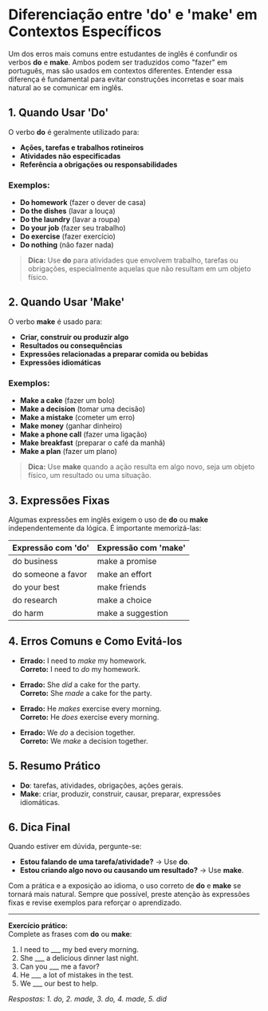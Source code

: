 
# Diferenciação entre 'do' e 'make' em Contextos Específicos

Um dos erros mais comuns entre estudantes de inglês é confundir os verbos **do** e **make**. Ambos podem ser traduzidos como "fazer" em português, mas são usados em contextos diferentes. Entender essa diferença é fundamental para evitar construções incorretas e soar mais natural ao se comunicar em inglês.

## 1. **Quando Usar 'Do'**

O verbo **do** é geralmente utilizado para:

- **Ações, tarefas e trabalhos rotineiros**
- **Atividades não especificadas**
- **Referência a obrigações ou responsabilidades**

### Exemplos:

- **Do homework** (fazer o dever de casa)
- **Do the dishes** (lavar a louça)
- **Do the laundry** (lavar a roupa)
- **Do your job** (fazer seu trabalho)
- **Do exercise** (fazer exercício)
- **Do nothing** (não fazer nada)

> **Dica:** Use **do** para atividades que envolvem trabalho, tarefas ou obrigações, especialmente aquelas que não resultam em um objeto físico.

## 2. **Quando Usar 'Make'**

O verbo **make** é usado para:

- **Criar, construir ou produzir algo**
- **Resultados ou consequências**
- **Expressões relacionadas a preparar comida ou bebidas**
- **Expressões idiomáticas**

### Exemplos:

- **Make a cake** (fazer um bolo)
- **Make a decision** (tomar uma decisão)
- **Make a mistake** (cometer um erro)
- **Make money** (ganhar dinheiro)
- **Make a phone call** (fazer uma ligação)
- **Make breakfast** (preparar o café da manhã)
- **Make a plan** (fazer um plano)

> **Dica:** Use **make** quando a ação resulta em algo novo, seja um objeto físico, um resultado ou uma situação.

## 3. **Expressões Fixas**

Algumas expressões em inglês exigem o uso de **do** ou **make** independentemente da lógica. É importante memorizá-las:

| Expressão com 'do'      | Expressão com 'make'      |
|-------------------------|--------------------------|
| do business             | make a promise           |
| do someone a favor      | make an effort           |
| do your best            | make friends             |
| do research             | make a choice            |
| do harm                 | make a suggestion        |

## 4. **Erros Comuns e Como Evitá-los**

- **Errado:** I need to *make* my homework.  
  **Correto:** I need to *do* my homework.

- **Errado:** She *did* a cake for the party.  
  **Correto:** She *made* a cake for the party.

- **Errado:** He *makes* exercise every morning.  
  **Correto:** He *does* exercise every morning.

- **Errado:** We *do* a decision together.  
  **Correto:** We *make* a decision together.

## 5. **Resumo Prático**

- **Do**: tarefas, atividades, obrigações, ações gerais.
- **Make**: criar, produzir, construir, causar, preparar, expressões idiomáticas.

## 6. **Dica Final**

Quando estiver em dúvida, pergunte-se:  
- **Estou falando de uma tarefa/atividade?** → Use **do**.  
- **Estou criando algo novo ou causando um resultado?** → Use **make**.

Com a prática e a exposição ao idioma, o uso correto de **do** e **make** se tornará mais natural. Sempre que possível, preste atenção às expressões fixas e revise exemplos para reforçar o aprendizado.

---
**Exercício prático:**  
Complete as frases com **do** ou **make**:

1. I need to ___ my bed every morning.
2. She ___ a delicious dinner last night.
3. Can you ___ me a favor?
4. He ___ a lot of mistakes in the test.
5. We ___ our best to help.

*Respostas: 1. do, 2. made, 3. do, 4. made, 5. did*
```
